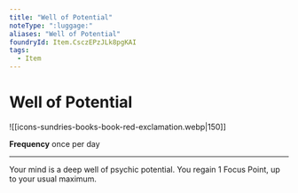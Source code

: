 ```yaml
---
title: "Well of Potential"
noteType: ":luggage:"
aliases: "Well of Potential"
foundryId: Item.CsczEPzJLk8pgKAI
tags:
  - Item
---
```


# Well of Potential
![[icons-sundries-books-book-red-exclamation.webp|150]]

**Frequency** once per day

* * *

Your mind is a deep well of psychic potential. You regain 1 Focus Point, up to your usual maximum.
